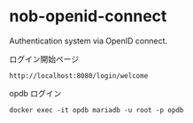 # nob-openid-connect

Authentication system via OpenID connect.

ログイン開始ページ

```
http://localhost:8080/login/welcome
```

opdb ログイン

```shell
docker exec -it opdb mariadb -u root -p opdb
```
